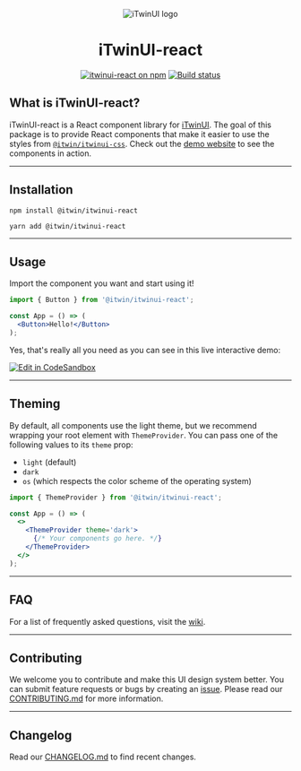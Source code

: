 <p align="center">
  <picture>
    <source
      media='(prefers-color-scheme: dark)'
      srcSet='https://itwinplatformcdn.azureedge.net/iTwinUI/iTwinUI-new-dark-logo.png'
    />
    <img
      src='https://itwinplatformcdn.azureedge.net/iTwinUI/iTwinUI-new-logo.png'
      alt='iTwinUI logo'
    />
  </picture>
</p>

<h1 align="center">iTwinUI-react</h1>

<div align="center">
  
  [![itwinui-react on npm](https://img.shields.io/npm/v/@itwin/itwinui-react)](https://www.npmjs.com/package/@itwin/itwinui-react)
  [![Build status](https://github.com/iTwin/iTwinUI/actions/workflows/build.yml/badge.svg?branch=main)](https://github.com/iTwin/iTwinUI/actions/workflows/build.yml?query=branch%3Amain)

</div>

## What is iTwinUI-react?

iTwinUI-react is a React component library for [iTwinUI](https://github.com/iTwin/iTwinUI).
The goal of this package is to provide React components that make it easier to use the styles from [`@itwin/itwinui-css`](https://github.com/iTwin/iTwinUI/tree/main/packages/itwinui-css). Check out the [demo website](https://itwin.github.io/iTwinUI/react) to see the components in action.

---

## Installation

```
npm install @itwin/itwinui-react
```

```
yarn add @itwin/itwinui-react
```

---

## Usage

Import the component you want and start using it!

```jsx
import { Button } from '@itwin/itwinui-react';

const App = () => (
  <Button>Hello!</Button>
);
```

Yes, that's really all you need as you can see in this live interactive demo:

[![Edit in CodeSandbox](https://assets.codesandbox.io/github/button-edit-lime.svg)](https://codesandbox.io/s/github/iTwin/iTwinUI/tree/main/playgrounds/cra)

---

## Theming

By default, all components use the light theme, but we recommend wrapping your root element with `ThemeProvider`. You can pass one of the following values to its `theme` prop:
  - `light` (default)
  - `dark`
  - `os` (which respects the color scheme of the operating system)

```jsx
import { ThemeProvider } from '@itwin/itwinui-react';

const App = () => (
  <>
    <ThemeProvider theme='dark'>
      {/* Your components go here. */}
    </ThemeProvider>
  </>
);
```

---

## FAQ

For a list of frequently asked questions, visit the [wiki](https://github.com/iTwin/iTwinUI/wiki/FAQ).

---

## Contributing

We welcome you to contribute and make this UI design system better. You can submit feature requests or bugs by creating an [issue](https://github.com/iTwin/iTwinUI/issues).
Please read our [CONTRIBUTING.md](https://github.com/iTwin/iTwinUI/blob/main/CONTRIBUTING.md) for more information.

---

## Changelog

Read our [CHANGELOG.md](https://github.com/iTwin/iTwinUI/blob/main/packages/itwinui-react/CHANGELOG.md) to find recent changes.
